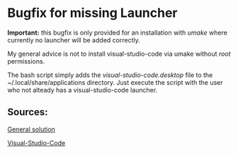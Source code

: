 # Bugfix for missing Launcher
**Important:** this bugfix is only provided for an installation with _umake_ where currently no launcher will be added correctly.

My general advice is not to install visual-studio-code via umake without _root_ permissions.

The bash script simply adds the _visual-studio-code.desktop_ file to the  ~/.local/share/applications directory.
Just execute the script with the user who not alteady has a visual-studio-code launcher.

## Sources:

[General solution](https://askubuntu.com/questions/749085/umake-no-visual-studio-code-launcher-icon "Launcher-Bugfix")

[Visual-Studio-Code](https://code.visualstudio.com/ "Visual-Studio-Code homepage")
